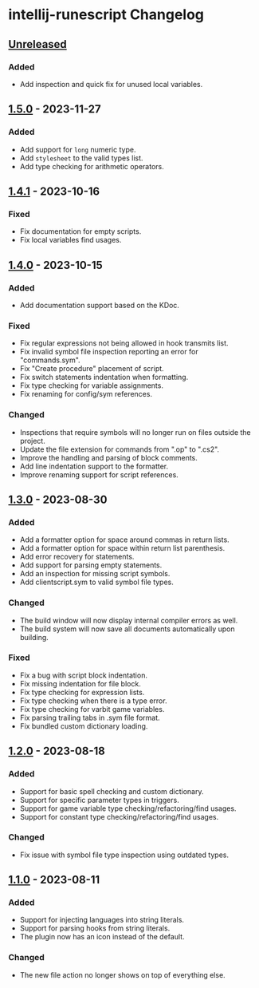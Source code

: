 # intellij-runescript Changelog

## [Unreleased]

### Added

- Add inspection and quick fix for unused local variables.

## [1.5.0] - 2023-11-27

### Added

- Add support for `long` numeric type.
- Add `stylesheet` to the valid types list.
- Add type checking for arithmetic operators.

## [1.4.1] - 2023-10-16

### Fixed

- Fix documentation for empty scripts.
- Fix local variables find usages.

## [1.4.0] - 2023-10-15

### Added

- Add documentation support based on the KDoc.

### Fixed

- Fix regular expressions not being allowed in hook transmits list.
- Fix invalid symbol file inspection reporting an error for "commands.sym".
- Fix "Create procedure" placement of script.
- Fix switch statements indentation when formatting.
- Fix type checking for variable assignments.
- Fix renaming for config/sym references.

### Changed

- Inspections that require symbols will no longer run on files outside the project.
- Update the file extension for commands from ".op" to ".cs2".
- Improve the handling and parsing of block comments.
- Add line indentation support to the formatter.
- Improve renaming support for script references.

## [1.3.0] - 2023-08-30

### Added

- Add a formatter option for space around commas in return lists.
- Add a formatter option for space within return list parenthesis.
- Add error recovery for statements.
- Add support for parsing empty statements.
- Add an inspection for missing script symbols.
- Add clientscript.sym to valid symbol file types.

### Changed

- The build window will now display internal compiler errors as well.
- The build system will now save all documents automatically upon building.

### Fixed

- Fix a bug with script block indentation.
- Fix missing indentation for file block.
- Fix type checking for expression lists.
- Fix type checking when there is a type error.
- Fix type checking for varbit game variables.
- Fix parsing trailing tabs in .sym file format.
- Fix bundled custom dictionary loading.

## [1.2.0] - 2023-08-18

### Added

- Support for basic spell checking and custom dictionary.
- Support for specific parameter types in triggers.
- Support for game variable type checking/refactoring/find usages.
- Support for constant type checking/refactoring/find usages.

### Changed

- Fix issue with symbol file type inspection using outdated types.

## [1.1.0] - 2023-08-11

### Added

- Support for injecting languages into string literals.
- Support for parsing hooks from string literals. 
- The plugin now has an icon instead of the default.

### Changed

- The new file action no longer shows on top of everything else.

[Unreleased]: https://github.com/waleedyaseen/intellij-runescript/compare/v1.5.0...HEAD
[1.5.0]: https://github.com/waleedyaseen/intellij-runescript/compare/v1.4.1...v1.5.0
[1.4.1]: https://github.com/waleedyaseen/intellij-runescript/compare/v1.4.0...v1.4.1
[1.4.0]: https://github.com/waleedyaseen/intellij-runescript/compare/v1.3.0...v1.4.0
[1.3.0]: https://github.com/waleedyaseen/intellij-runescript/compare/v1.2.0...v1.3.0
[1.2.0]: https://github.com/waleedyaseen/intellij-runescript/compare/v1.1.0...v1.2.0
[1.1.0]: https://github.com/waleedyaseen/intellij-runescript/commits/v1.1.0
